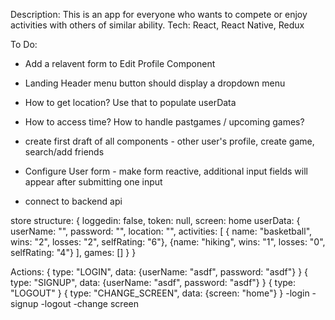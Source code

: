 Description: This is an app for everyone who wants to compete or enjoy activities with others of similar ability.
Tech: React, React Native, Redux

To Do:

- Add a relavent form to Edit Profile Component

- Landing Header menu button should display a dropdown menu

- How to get location? Use that to populate userData

- How to access time? How to handle pastgames / upcoming games?

- create first draft of all components - other user's profile, create game, search/add friends

- Configure User form - make form reactive, additional input fields will appear after submitting one input

- connect to backend api

store structure:
{
loggedin: false,
token: null,
screen: home
userData: {
userName: "",
password: "",
location: "",
activities: [
{ name: "basketball", wins: "2", losses: "2", selfRating: "6"},
{name: "hiking", wins: "1", losses: "0", selfRating: "4"}
],
games: []
}
}

Actions:
{
type: "LOGIN",
data: {userName: "asdf", password: "asdf"}
}
{
type: "SIGNUP",
data: {userName: "asdf", password: "asdf"}
}
{
type: "LOGOUT"
}
{
type: "CHANGE_SCREEN",
data: {screen: "home"}
}
-login
-signup
-logout
-change screen

